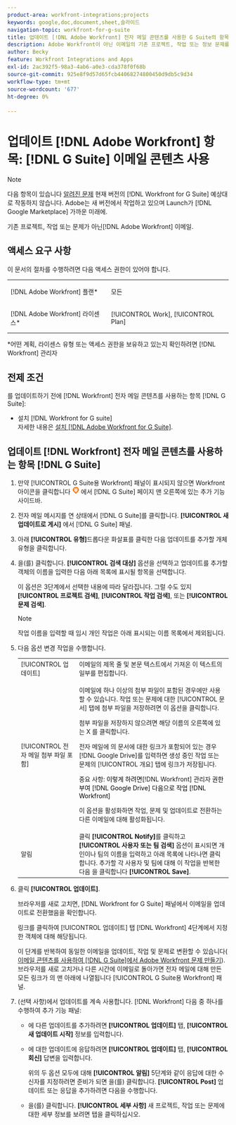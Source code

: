```yaml
---
product-area: workfront-integrations;projects
keywords: google,doc,document,sheet,슬라이드
navigation-topic: workfront-for-g-suite
title: 업데이트 [!DNL Adobe Workfront] 전자 메일 콘텐츠를 사용한 G Suite의 항목
description: Adobe Workfront이 아닌 이메일의 기존 프로젝트, 작업 또는 정보 문제를 업데이트할 수 있습니다.
author: Becky
feature: Workfront Integrations and Apps
exl-id: 2ac392f5-98a3-4ab6-a0e3-cda378f0f68b
source-git-commit: 925e8f9d57d65fcb44068274800450d9db5c9d34
workflow-type: tm+mt
source-wordcount: '677'
ht-degree: 0%

---
```


# 업데이트 [!DNL Adobe Workfront] 항목: [!DNL G Suite] 이메일 콘텐츠 사용

>[!NOTE]
>
>다음 항목이 있습니다 [알려진 문제](https://experienceleague.adobe.com/docs/workfront-known-issues/issues/new-workfront-experience/wf-current/wf-integrations-error-when-opening-wf-for-gsuite.html?lang=en) 현재 버전의 [!DNL Workfront for G Suite] 예상대로 작동하지 않습니다. Adobe는 새 버전에서 작업하고 있으며 Launch가 [!DNL Google Marketplace] 가까운 미래에.

기존 프로젝트, 작업 또는 문제가 아닌[!DNL Adobe Workfront] 이메일.

## 액세스 요구 사항

이 문서의 절차를 수행하려면 다음 액세스 권한이 있어야 합니다.

<table style="table-layout:auto"> 
 <col> 
 <col> 
 <tbody> 
  <tr> 
   <td role="rowheader">[!DNL Adobe Workfront] 플랜*</td> 
   <td> <p>모든</p> </td> 
  </tr> 
  <tr> 
   <td role="rowheader">[!DNL Adobe Workfront] 라이센스*</td> 
   <td> <p>[!UICONTROL Work], [!UICONTROL Plan]</p> </td> 
  </tr> 
 </tbody> 
</table>

&#42;어떤 계획, 라이센스 유형 또는 액세스 권한을 보유하고 있는지 확인하려면 [!DNL Workfront] 관리자

## 전제 조건

를 업데이트하기 전에 [!DNL Workfront] 전자 메일 콘텐츠를 사용하는 항목 [!DNL G Suite]:

* 설치 [!DNL Workfront for G suite]\
   자세한 내용은 [설치 [!DNL Adobe Workfront for G Suite]](../../workfront-integrations-and-apps/workfront-for-g-suite/install-workfront-for-gsuite.md).

## 업데이트 [!DNL Workfront] 전자 메일 콘텐츠를 사용하는 항목 [!DNL G Suite]

1. 만약 [!UICONTROL G Suite용 Workfront] 패널이 표시되지 않으면 Workfront 아이콘을 클릭합니다 ![](assets/wf-lion-icon.png) 에서 [!DNL G Suite] 페이지 맨 오른쪽에 있는 추가 기능 사이드바.
1. 전자 메일 메시지를 연 상태에서 [!DNL G Suite]를 클릭합니다. **[!UICONTROL 새 업데이트로 게시]** 에서 [!DNL G Suite] 패널.
1. 아래 **[!UICONTROL 유형]**&#x200B;드롭다운 화살표를 클릭한 다음 업데이트를 추가할 개체 유형을 클릭합니다.
1. 을(를) 클릭합니다. **[!UICONTROL 검색 대상]** 옵션을 선택하고 업데이트를 추가할 객체의 이름을 입력한 다음 아래 목록에 표시될 항목을 선택합니다.

   이 옵션은 3단계에서 선택한 내용에 따라 달라집니다. 그럴 수도 있지 **[!UICONTROL 프로젝트 검색]**, **[!UICONTROL 작업 검색]**, 또는 **[!UICONTROL 문제 검색]**.

   >[!NOTE]
   >
   >작업 이름을 입력할 때 임시 개인 작업은 아래 표시되는 이름 목록에서 제외됩니다.

1. 다음 옵션 변경 작업을 수행합니다.

   <table style="table-layout:auto"> 
    <col> 
    <col> 
    <tbody> 
     <tr> 
      <td role="rowheader">[!UICONTROL 업데이트]</td> 
      <td>이메일의 제목 줄 및 본문 텍스트에서 가져온 이 텍스트의 일부를 편집합니다.</td> 
     </tr> 
     <tr data-mc-conditions=""> 
      <td role="rowheader">[!UICONTROL 전자 메일 첨부 파일 포함]</td> 
      <td><p>이메일에 하나 이상의 첨부 파일이 포함된 경우에만 사용할 수 있습니다. 작업 또는 문제에 대한 [!UICONTROL 문서] 탭에 첨부 파일을 저장하려면 이 옵션을 클릭합니다. </p><p>첨부 파일을 저장하지 않으려면 해당 이름의 오른쪽에 있는 X 를 클릭합니다. </p><p>전자 메일에 의 문서에 대한 링크가 포함되어 있는 경우 [!DNL Google Drive]를 입력하면 생성 중인 작업 또는 문제의 [!UICONTROL 개요] 탭에 링크가 저장됩니다. </p><p>중요 사항: <span style="color: #ff1493;"><span style="color: #000000;">이렇게 하려면</span></span>[!DNL Workfront] 관리자<span style="color: #ff1493;"><span style="color: #000000;"> 권한 부여 [!DNL Google Drive] 다음으로 작업 [!DNL Workfront]</span></span></p>
      <p>이 옵션을 활성화하면 작업, 문제 및 업데이트로 전환하는 다른 이메일에 대해 활성화됩니다.</p></td> 
     </tr> 
     <tr data-mc-conditions=""> 
      <td role="rowheader">알림</td> 
      <td>클릭 <strong>[!UICONTROL Notify]</strong>를 클릭하고 <strong>[!UICONTROL 사용자 또는 팀 검색]</strong> 옵션이 표시되면 개인이나 팀의 이름을 입력하고 아래 목록에 나타나면 클릭합니다. 추가할 각 사용자 및 팀에 대해 이 작업을 반복한 다음 을 클릭합니다 <strong>[!UICONTROL Save]</strong>.</td> 
     </tr> 
    </tbody> 
   </table>

1. 클릭 **[!UICONTROL 업데이트]**.

   브라우저를 새로 고치면, [!DNL Workfront for G Suite] 패널에서 이메일을 업데이트로 전환했음을 확인합니다.

   링크를 클릭하여 [!UICONTROL 업데이트] 탭 [!DNL Workfront] 4단계에서 지정한 객체에 대해 해당됩니다.

   이 단계를 반복하여 동일한 이메일을 업데이트, 작업 및 문제로 변환할 수 있습니다( [이메일 콘텐츠를 사용하여 [!DNL G Suite]에서 Adobe Workfront 문제 만들기](../../workfront-integrations-and-apps/workfront-for-g-suite/create-wf-issue-in-g-suite-using-email-content.md)). 브라우저를 새로 고치거나 다른 시간에 이메일로 돌아가면 전자 메일에 대해 만든 모든 링크가 의 맨 아래에 나열됩니다 [!UICONTROL G Suite용 Workfront] 패널.

1. (선택 사항)에서 업데이트를 계속 사용합니다. [!DNL Workfront] 다음 중 하나를 수행하여 추가 기능 패널:

   * 에 다른 업데이트를 추가하려면 **[!UICONTROL 업데이트]** 탭, **[!UICONTROL 새 업데이트 시작]** 정보를 입력합니다.

   * 에 대한 업데이트에 응답하려면 **[!UICONTROL 업데이트]** 탭, **[!UICONTROL 회신]** 답변을 입력합니다.

      위의 두 옵션 모두에 대해 **[!UICONTROL 알림]** 5단계와 같이 응답에 대한 수신자를 지정하려면 준비가 되면 을(를) 클릭합니다. **[!UICONTROL Post]** 업데이트 또는 응답을 추가하려면 다음을 수행합니다.

   * 을(를) 클릭합니다. **[!UICONTROL 세부 사항]** 새 프로젝트, 작업 또는 문제에 대한 세부 정보를 보려면 탭을 클릭하십시오.
